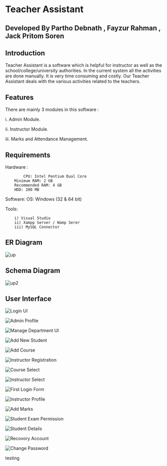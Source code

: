 # Teacher Assistant

## Developed By Partho Debnath , Fayzur Rahman , Jack Pritom Soren

## Introduction
  Teacher Assistant is a software which is helpful for instructor as well as the school/college/university authorities. In the current system all the activities are done manually. It is very time consuming and costly. Our Teacher Assistant deals with the various activities related to the teachers.


## Features 
There are mainly 3 modules in this software :

i.	Admin Module.

ii.	Instructor Module.

iii.	Marks and Attendance Management.

## Requirements
Hardware : 

            CPU: Intel Pentium Dual Core
		Minimum RAM: 2 GB
		Recommended RAM: 4 GB
		HDD: 200 MB

Software:
 		OS: Windows (32 & 64 bit)

Tools:

		i) Visual Studio
		ii) Xampp Server / Wamp Serer
 		iii) MySQL Connector
    	




## ER Diagram 
![up](https://user-images.githubusercontent.com/58485174/143671087-e2b917a1-c655-4487-aa47-e121b77b6f0a.jpg)

## Schema Diagram
![up2](https://user-images.githubusercontent.com/58485174/143671131-d49cc865-0f42-40a4-adf1-e02005fe9f78.jpg)


## User Interface

![Login UI](https://user-images.githubusercontent.com/58485174/143671171-633fec91-f62b-419a-b641-3a990d2d5d2b.jpg)

![Admin Profile](https://user-images.githubusercontent.com/58485174/143671188-84f649a5-9501-47f3-bdc0-e4ea8140405e.jpg)

![Manage Department UI](https://user-images.githubusercontent.com/58485174/143671203-71914bb9-d9b3-457b-bab4-b5e25935c45d.jpg)

![Add New Student](https://user-images.githubusercontent.com/58485174/143671209-3a64ae75-fd67-43c2-9256-c68e5c60617d.jpg)

![Add Course](https://user-images.githubusercontent.com/58485174/143671218-07f8f2d1-c688-41fd-8ee2-18fbe1bb1f4b.jpg)

![Instructor Registration](https://user-images.githubusercontent.com/58485174/143671226-b966ce5f-048a-44f8-b248-e173942315c4.jpg)

![Course Select](https://user-images.githubusercontent.com/58485174/143671246-a4b9ca8d-531f-4efc-a41b-7a663d2ba500.jpg)

![Instructor Select](https://user-images.githubusercontent.com/58485174/143671253-cfcb79e5-3aa8-4144-8b44-2f6d67aba07f.jpg)

![First Login Form](https://user-images.githubusercontent.com/58485174/143671288-2abc924a-4f61-4f7b-91db-6c7e2a5bbefb.jpg)

![Instructor Profile](https://user-images.githubusercontent.com/58485174/143671290-581b1c21-dc85-4d5b-a48d-e0e53386207e.jpg)

![Add Marks](https://user-images.githubusercontent.com/58485174/143671298-324ea157-6491-4ba2-afc8-06fe320bc206.jpg)

![Student Exam Permission](https://user-images.githubusercontent.com/58485174/143671314-bb50c26c-b4e2-493b-b07f-18ba7e4d4494.jpg)

![Student Details](https://user-images.githubusercontent.com/58485174/143671325-7bd7ed44-f40f-4e9a-ac72-765c3e71a427.jpg)

![Recovory Account](https://user-images.githubusercontent.com/58485174/143671330-ecf5c51b-160f-4517-ad05-53aa2be83417.jpg)

![Change Password](https://user-images.githubusercontent.com/58485174/143671334-5ed1182d-403f-492f-94a1-3aab203c1bd7.jpg)


testing 


